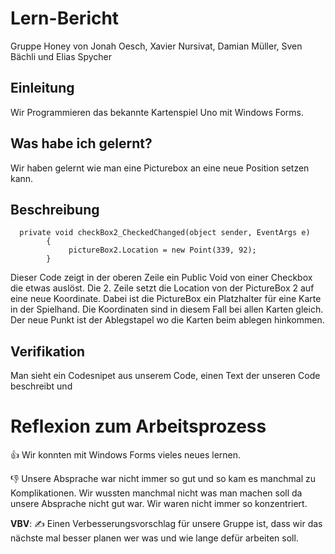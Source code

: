 # Lern-Bericht
Gruppe Honey von Jonah Oesch, Xavier Nursivat, Damian Müller, Sven Bächli und Elias Spycher

## Einleitung

Wir Programmieren das bekannte Kartenspiel Uno mit Windows Forms.

## Was habe ich gelernt?

Wir haben gelernt wie man eine Picturebox an eine neue Position setzen kann.

## Beschreibung
```
  private void checkBox2_CheckedChanged(object sender, EventArgs e)
        {
             pictureBox2.Location = new Point(339, 92);
        }
```

Dieser Code zeigt in der oberen Zeile ein Public Void von einer Checkbox die etwas auslöst.
Die 2. Zeile setzt die Location von der PictureBox 2 auf eine neue Koordinate. Dabei ist die PictureBox ein Platzhalter für eine Karte in der Spielhand. Die Koordinaten sind in diesem Fall bei allen Karten gleich. Der neue Punkt ist der Ablegstapel wo die Karten beim ablegen hinkommen.
## Verifikation

Man sieht ein Codesnipet aus unserem Code, einen Text der unseren Code beschreibt und 

# Reflexion zum Arbeitsprozess

 👍 Wir konnten mit Windows Forms vieles neues lernen.
   

👎 Unsere Absprache war nicht immer so gut und so kam es manchmal zu Komplikationen.
   Wir wussten manchmal nicht was man machen soll da unsere Absprache nicht gut war.
   Wir waren nicht immer so konzentriert.
 

**VBV**: ✍️  Einen Verbesserungsvorschlag für unsere Gruppe ist, dass wir das nächste mal besser planen wer was und wie lange defür arbeiten soll. 
